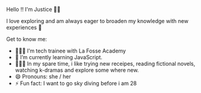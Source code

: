 Hello !! I'm Justice 👋🏾

I love exploring and am always eager to broaden my knowledge with new experiences 🌱

Get to know me: 
- 👩🏾‍💻 I’m tech trainee with La Fosse Academy
- 🔭 I’m currently learning JavaScript.
- 🧑🏾‍🍳 In my spare time, i like trying new receipes, reading fictional novels, watching k-dramas and explore some where new.
- 😄 Pronouns: she / her
- ⚡ Fun fact: I want to go sky diving before i am 28
